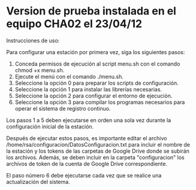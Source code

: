 # Version de prueba instalada en el equipo CHA02 el 23/04/12

Instrucciones de uso:

Para configurar una estación por primera vez, siga los siguientes pasos:

1. Conceda permisos de ejecución al script menu.sh con el comando chmod +x menu.sh.
2. Ejecute el menú con el comando ./menu.sh.
3. Seleccione la opción 0 para preparar los scripts de configuración.
4. Seleccione la opción 1 para instalar las librerías necesarias.
5. Seleccione la opción 2 para configurar el entorno de ejecución.
6. Seleccione la opción 3 para compilar los programas necesarios para operar el sistema de registro continuo.

Los pasos 1 a 5 deben ejecutarse en orden una sola vez durante la configuración inicial de la estación.

Después de ejecutar estos pasos, es importante editar el archivo /home/rsa/configuracion/DatosConfiguracion.txt para incluir el nombre de la estación y los tokens de las carpetas de Google Drive donde se subirán los archivos. Además, se deben incluir en la carpeta "configuracion" los archivos de token de la cuenta de Google Drive correspondiente.

El paso número 6 debe ejecutarse cada vez que se realice una actualización del sistema.
